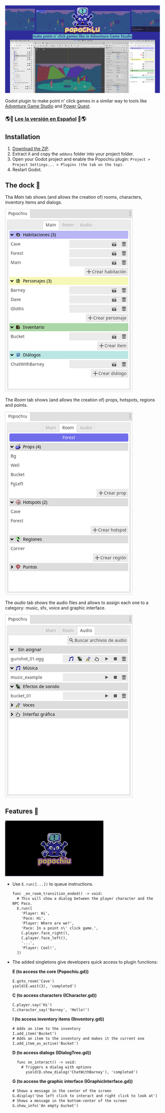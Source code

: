 ![cover](./imgs/popochiu_hero.png "Popochiu")

<!-- no toc -->
Godot plugin to make point n' click games in a similar way to tools like [Adventure Game Studio](https://www.adventuregamestudio.co.uk/) and [Power Quest](https://powerhoof.itch.io/powerquest).



### 🌎💬 [Lee la versión en Español](./LEEME.md) 💬🌎



## Installation

1. [Download the ZIP](https://github.com/mapedorr/popochiu/archive/refs/heads/main.zip).
2. Extract it and copy the `addons` folder into your project folder.
3. Open your Godot project and enable the Popochiu plugin: `Project > Project Settings... > Plugins (the tab on the top)`.
4. Restart Godot.


## The dock 🔌

Tha *Main* tab shows (and allows the creation of) rooms, characters, inventory items and dialogs.

![Popochiu Dock (main)](./imgs/popochiu_dock-main.png "Pestaña Main del Dock")

The *Room* tab shows (and allows the creation of) props, hotspots, regions and points.

![Popochiu Dock (room)](./imgs/popochiu_dock-room.png "Pestaña Room del Dock")

The *audio* tab shows the audio files and allows to assign each one to a category: music, sfx, voice and graphic interface.

![Popochiu Dock (audio)](./imgs/popochiu_dock-audio.png "Pestaña Audio del Dock")


## Features 📃

![Popochiu](./imgs/popochiu_01.gif "Popochiu running")

- Use `E.run([...])` to queue instructions.
  ```gdscript
  func _on_room_transition_ended() -> void:
    # This will show a dialog between the player character and the NPC Paco.
    E.run([
      'Player: Hi',
      'Paco: Hi',
      'Player: Where are we?',
      'Paco: In a point n\' click game.',
      C.player.face_right(),
      C.player.face_left(),
      '...',
      'Player: Cool!',
    ])
  ```
- The added singletons give developers quick access to plugin functions:
  
  **E (to access the core (Popochiu.gd))**
    ```gdscript
    E.goto_room('Cave')
    yield(E.wait(3), 'completed')
    ```
  **C (to access characters (ICharacter.gd))**
    ```gdscript
    C.player.say('Hi')
    C.character_say('Barney', 'Hello!')
    ```
  **I (to access inventory items (IInventory.gd))**
    ```gdscript
    # Adds an item to the inventory
    I.add_item('Bucket')
    # Adds an item to the inventory and makes it the current one
    I.add_item_as_active('Bucket')
    ```
  **D (to access dialogs (IDialogTree.gd))**
    ```gdscript
      func on_interact() -> void:
        # Triggers a dialog with options
	      yield(D.show_dialog('ChatWithBarney'), 'completed')
    ```
  **G (to access the graphic interface (IGraphicInterface.gd))**
    ```gdscript
    # Shows a message in the center of the screen
    G.display('Use left click to interact and right click to look at')
    # Shows a message in the bottom-center of the screen
    G.show_info('An empty bucket')
    ```